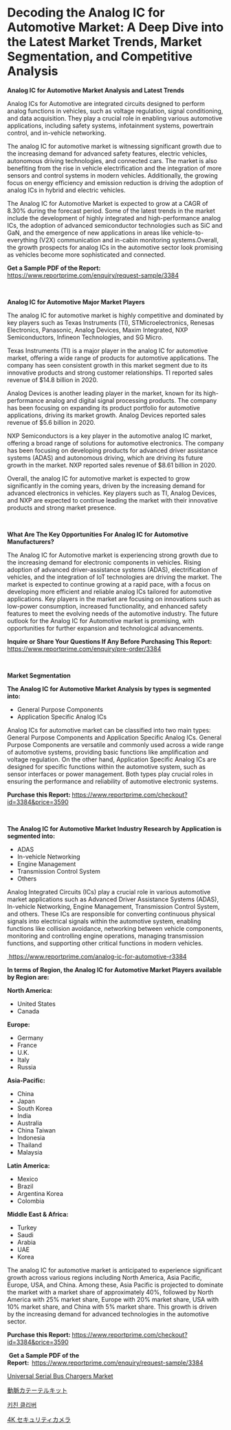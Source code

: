<p><h1>Decoding the Analog IC for Automotive Market: A Deep Dive into the Latest Market Trends, Market Segmentation, and Competitive Analysis</h1></p><p><strong>Analog IC for Automotive Market Analysis and Latest Trends</strong></p>
<p><p>Analog ICs for Automotive are integrated circuits designed to perform analog functions in vehicles, such as voltage regulation, signal conditioning, and data acquisition. They play a crucial role in enabling various automotive applications, including safety systems, infotainment systems, powertrain control, and in-vehicle networking.</p><p>The analog IC for automotive market is witnessing significant growth due to the increasing demand for advanced safety features, electric vehicles, autonomous driving technologies, and connected cars. The market is also benefiting from the rise in vehicle electrification and the integration of more sensors and control systems in modern vehicles. Additionally, the growing focus on energy efficiency and emission reduction is driving the adoption of analog ICs in hybrid and electric vehicles.</p><p>The Analog IC for Automotive Market is expected to grow at a CAGR of 8.30% during the forecast period. Some of the latest trends in the market include the development of highly integrated and high-performance analog ICs, the adoption of advanced semiconductor technologies such as SiC and GaN, and the emergence of new applications in areas like vehicle-to-everything (V2X) communication and in-cabin monitoring systems.Overall, the growth prospects for analog ICs in the automotive sector look promising as vehicles become more sophisticated and connected.</p></p>
<p><strong>Get a Sample PDF of the Report:&nbsp;</strong> <a href="https://www.reportprime.com/enquiry/request-sample/3384">https://www.reportprime.com/enquiry/request-sample/3384</a></p>
<p>&nbsp;</p>
<p><strong>Analog IC for Automotive Major Market Players</strong></p>
<p><p>The analog IC for automotive market is highly competitive and dominated by key players such as Texas Instruments (TI), STMicroelectronics, Renesas Electronics, Panasonic, Analog Devices, Maxim Integrated, NXP Semiconductors, Infineon Technologies, and SG Micro. </p><p>Texas Instruments (TI) is a major player in the analog IC for automotive market, offering a wide range of products for automotive applications. The company has seen consistent growth in this market segment due to its innovative products and strong customer relationships. TI reported sales revenue of $14.8 billion in 2020.</p><p>Analog Devices is another leading player in the market, known for its high-performance analog and digital signal processing products. The company has been focusing on expanding its product portfolio for automotive applications, driving its market growth. Analog Devices reported sales revenue of $5.6 billion in 2020.</p><p>NXP Semiconductors is a key player in the automotive analog IC market, offering a broad range of solutions for automotive electronics. The company has been focusing on developing products for advanced driver assistance systems (ADAS) and autonomous driving, which are driving its future growth in the market. NXP reported sales revenue of $8.61 billion in 2020.</p><p>Overall, the analog IC for automotive market is expected to grow significantly in the coming years, driven by the increasing demand for advanced electronics in vehicles. Key players such as TI, Analog Devices, and NXP are expected to continue leading the market with their innovative products and strong market presence.</p></p>
<p>&nbsp;</p>
<p><strong>What Are The Key Opportunities For Analog IC for Automotive Manufacturers?</strong></p>
<p><p>The Analog IC for Automotive market is experiencing strong growth due to the increasing demand for electronic components in vehicles. Rising adoption of advanced driver-assistance systems (ADAS), electrification of vehicles, and the integration of IoT technologies are driving the market. The market is expected to continue growing at a rapid pace, with a focus on developing more efficient and reliable analog ICs tailored for automotive applications. Key players in the market are focusing on innovations such as low-power consumption, increased functionality, and enhanced safety features to meet the evolving needs of the automotive industry. The future outlook for the Analog IC for Automotive market is promising, with opportunities for further expansion and technological advancements.</p></p>
<p><strong>Inquire or Share Your Questions If Any Before Purchasing This Report:</strong> <a href="https://www.reportprime.com/enquiry/pre-order/3384">https://www.reportprime.com/enquiry/pre-order/3384</a></p>
<p>&nbsp;</p>
<p><strong>Market Segmentation</strong></p>
<p><strong>The Analog IC for Automotive Market Analysis by types is segmented into:</strong></p>
<p><ul><li>General Purpose Components</li><li>Application Specific Analog ICs</li></ul></p>
<p><p>Analog ICs for automotive market can be classified into two main types: General Purpose Components and Application Specific Analog ICs. General Purpose Components are versatile and commonly used across a wide range of automotive systems, providing basic functions like amplification and voltage regulation. On the other hand, Application Specific Analog ICs are designed for specific functions within the automotive system, such as sensor interfaces or power management. Both types play crucial roles in ensuring the performance and reliability of automotive electronic systems.</p></p>
<p><strong>Purchase this Report:&nbsp;</strong><a href="https://www.reportprime.com/checkout?id=3384&price=3590">https://www.reportprime.com/checkout?id=3384&price=3590</a></p>
<p>&nbsp;</p>
<p><strong>The Analog IC for Automotive Market Industry Research by Application is segmented into:</strong></p>
<p><ul><li>ADAS</li><li>In-vehicle Networking</li><li>Engine Management</li><li>Transmission Control System</li><li>Others</li></ul></p>
<p><p>Analog Integrated Circuits (ICs) play a crucial role in various automotive market applications such as Advanced Driver Assistance Systems (ADAS), In-vehicle Networking, Engine Management, Transmission Control System, and others. These ICs are responsible for converting continuous physical signals into electrical signals within the automotive system, enabling functions like collision avoidance, networking between vehicle components, monitoring and controlling engine operations, managing transmission functions, and supporting other critical functions in modern vehicles.</p></p>
<p><a href="https://www.reportprime.com/analog-ic-for-automotive-r3384">&nbsp;https://www.reportprime.com/analog-ic-for-automotive-r3384</a></p>
<p><strong>In terms of Region, the Analog IC for Automotive Market Players available by Region are:</strong></p>
<p>
    <p> <strong> North America: </strong>
        <ul>
            <li>United States</li>
            <li>Canada</li>
        </ul>
        </p> 
    <p> <strong> Europe: </strong>
        <ul>
            <li>Germany</li>
            <li>France</li>
            <li>U.K.</li>
            <li>Italy</li>
            <li>Russia</li>
        </ul>
        </p> 
    <p> <strong> Asia-Pacific: </strong>
        <ul>
            <li>China</li>
            <li>Japan</li>
            <li>South Korea</li>
            <li>India</li>
            <li>Australia</li>
            <li>China Taiwan</li>
            <li>Indonesia</li>
            <li>Thailand</li>
            <li>Malaysia</li>
        </ul>
        </p> 
    <p> <strong> Latin America: </strong>
        <ul>
            <li>Mexico</li>
            <li>Brazil</li>
            <li>Argentina Korea</li>
            <li>Colombia</li>
        </ul>
        </p> 
    <p> <strong> Middle East & Africa: </strong>
        <ul>
            <li>Turkey</li>
            <li>Saudi</li>
            <li>Arabia</li>
            <li>UAE</li>
            <li>Korea</li>
        </ul>
    </p>
    </p>
<p><p>The analog IC for automotive market is anticipated to experience significant growth across various regions including North America, Asia Pacific, Europe, USA, and China. Among these, Asia Pacific is projected to dominate the market with a market share of approximately 40%, followed by North America with 25% market share, Europe with 20% market share, USA with 10% market share, and China with 5% market share. This growth is driven by the increasing demand for advanced technologies in the automotive sector.</p></p>
<p><strong>Purchase this Report: </strong><a href="https://www.reportprime.com/checkout?id=3384&price=3590">https://www.reportprime.com/checkout?id=3384&price=3590</a></p>
<p>&nbsp;<strong>Get a Sample PDF of the Report:&nbsp;&nbsp;</strong><a href="https://www.reportprime.com/enquiry/request-sample/3384">https://www.reportprime.com/enquiry/request-sample/3384</a></p>
<p><strong></strong></p>
<p><p><a href="https://github.com/gladysalidde/Market-Research-Report-List-1/blob/main/universal-serial-bus-chargers-market.md">Universal Serial Bus Chargers Market</a></p><p><a href="https://github.com/CarlieShields/Market-Research-Report-List-1/blob/main/870518572991.md">動脈カテーテルキット</a></p><p><a href="https://github.com/apple8975768/Market-Research-Report-List-1/blob/main/658744469778.md">키친 클리버</a></p><p><a href="https://github.com/HershelKris/Market-Research-Report-List-1/blob/main/559321572992.md">4K セキュリティカメラ</a></p></p>